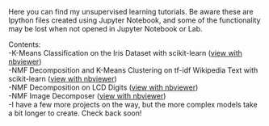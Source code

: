 

Here you can find my unsupervised learning tutorials. Be aware these are Ipython files created using Jupyter Notebook, 
and some of the functionality may be lost when not opened in Jupyter Notebook or Lab.

Contents:<br />
  -K-Means Classification on the Iris Dataset with scikit-learn ([view with nbviewer](https://nbviewer.jupyter.org/github/chrisman1015/Unsupervised-Learning/blob/master/K-Means%20Classification%20on%20the%20Iris%20Dataset%20with%20scikit-learn/K-Means%20Classification%20on%20the%20Iris%20Dataset%20with%20scikit-learn.ipynb)) <br />
  -NMF Decomposition and K-Means Clustering on tf-idf Wikipedia Text with scikit-learn ([view with nbviewer](https://nbviewer.jupyter.org/github/chrisman1015/Unsupervised-Learning/blob/master/NMF%20Decomposition%20and%20K-Means%20Clustering%20on%20tf-idf%20Wikipedia%20Text%20with%20scikit-learn/NMF%20Decomposition%20and%20K-Means%20Clustering%20on%20tf-idf%20Wikipedia%20Text%20with%20scikit-learn.ipynb)) <br />
  -NMF Decomposition on LCD Digits ([view with nbviewer](https://nbviewer.jupyter.org/github/chrisman1015/Unsupervised-Learning/blob/master/NMF%20Decomposition%20on%20LCD%20Digits/NMF%20Decomposition%20on%20LCD%20Digits.ipynb)) <br />
  -NMF Image Decomposer ([view with nbviewer](https://nbviewer.jupyter.org/github/chrisman1015/Unsupervised-Learning/blob/master/NMF%20Image%20Decomposer/NMF%20Image%20Decomposer.ipynb)) <br />
  -I have a few more projects on the way, but the more complex models take a bit longer to create. Check back soon!
